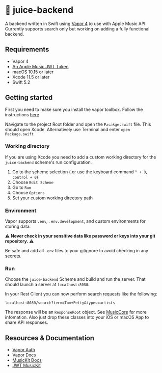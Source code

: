 # 🚀 juice-backend

A backend written in Swift using [Vapor 4](https://vapor.codes]) to use with Apple Music API. Currently supports search only but working on adding a fully functional backend.

## Requirements

- Vapor 4
- [An Apple Music JWT Token](https://developer.apple.com/documentation/applemusicapi/getting_keys_and_creating_tokens)
- macOS 10.15 or later
- Xcode 11.5 or later
- Swift 5.2

## Getting started

First you need to make sure you install the vapor toolbox. Follow the instructions [here](https://docs.vapor.codes/4.0/install/macos/)

Navigate to the project Root folder and open the `Pacakge.swift` file. This should open Xcode. 
Alternatively use Terminal and enter `open Package.swift`

### Working directory

If you are using Xcode you need to add a custom working directory for the `juice-backend` scheme's run configuration. 

1. Go to the scheme selection ( or use the keyboard command `^ + 0`, `control + 0`)
2. Choose `Edit Scheme`
3. Go to `Run`
4. Choose `Options`
5. Set your custom working directory path

### Environment

Vapor supports `.env`, `.env.development`, and custom environments for storing data. 

⚠️ **Never check in your sensitive data like password or keys into your git repository.** ⚠️ 

Be safe and add all `.env` files to your gitignore to avoid checking in any secrets.

### Run

Choose the `juice-backend` Scheme and build and run the server. That should launch a server at `localhost:8080`.

In your Rest Client you can now perform search requests like the following:

```
localhost:8080/search?term=Tom+Petty&types=artists
```

The response will be an `ResponseRoot` object. See [MusicCore](https://github.com/bearjaw/MusicCore) for more infomation. Also just drop these classes into your iOS or macOS App to share API responses.

## Resources & Documentation

- [Vapor Auth](https://theswiftdev.com/all-about-authentication-in-vapor-4/)
- [Vapor Docs](https://docs.vapor.codes/4.0/install/macos/)
- [MusicKit Docs](https://developer.apple.com/documentation/applemusicapi)
- [JWT MusicKit](https://developer.apple.com/documentation/applemusicapi/getting_keys_and_creating_tokens)
